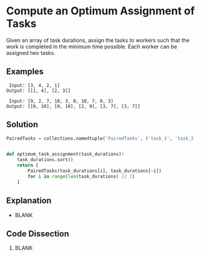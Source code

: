 # Compute an Optimum Assignment of Tasks
Given an array of task durations, assign the tasks to workers such that the work is completed in the minimum time possible. Each worker can be assigned two tasks.

## Examples
```
 Input: [3, 4, 2, 1]
Output: [[1, 4], [2, 3]]

 Input: [9, 2, 7, 10, 3, 0, 10, 7, 0, 3]
Output: [[0, 10], [0, 10], [2, 9], [3, 7], [3, 7]]
```

## Solution
```python
PairedTasks = collections.namedtuple('PairedTasks', ('task_1', 'task_2'))


def optimum_task_assignment(task_durations):
    task_durations.sort()
    return [
        PairedTasks(task_durations[i], task_durations[~i])
        for i in range(len(task_durations) // 2)
    ]
```

## Explanation
* BLANK

## Code Dissection
1. BLANK